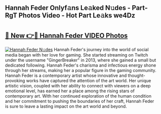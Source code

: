 ## Hannah Feder Onlyf𝚊ns Le𝚊ked N𝚞des - Part-RgT Photos Video - Hot Part Le𝚊ks we4Dz

# <h2><a href="http://ac33978.deff.icu/?id=Hannah+Feder">🔗 New 👉🔴 Hannah Feder VIDEO Photos</a></h2>

[![Hannah Feder N𝚞des](https://i.imgur.com/rIISA9y.gif)](http://ac33978.deff.icu/?id=Hannah+Feder)
Hannah Feder's journey into the world of social media began with her love for gaming. She started streaming on Twitch under the username "GingerBreaker" in 2013, where she gained a small but dedicated following. Hannah Feder's charisma and infectious energy shone through her streams, making her a popular figure in the gaming community. Hannah Feder is a contemporary artist whose innovative and thought-provoking works have captured the attention of the art world. Her unique artistic vision, coupled with her ability to connect with viewers on a deep emotional level, has earned her a place among the rising stars of contemporary art. With her continued exploration of the human condition and her commitment to pushing the boundaries of her craft, Hannah Feder is sure to leave a lasting impact on the art world and beyond.
